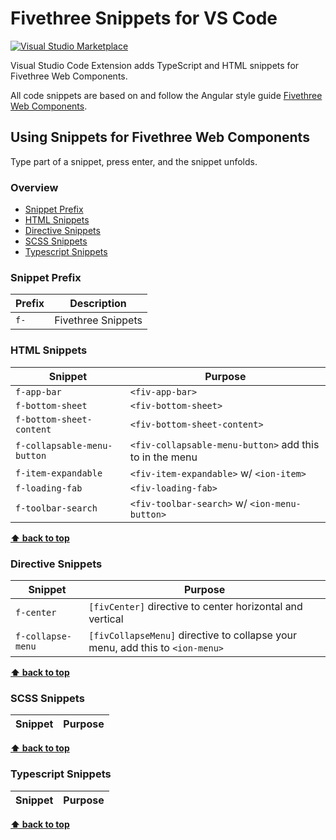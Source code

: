 # Fivethree Snippets for VS Code

[![Visual Studio Marketplace](https://vsmarketplacebadge.apphb.com/version-short/fivethree.vscode-fivethree-snippets.svg?style=flat-square)](https://marketplace.visualstudio.com/items?itemName=fivethree.vscode-fivethree-snippets)

Visual Studio Code Extension adds TypeScript and HTML snippets for Fivethree Web Components.

All code snippets are based on and follow the Angular style guide [Fivethree Web Components](https://github.com/fivethree-team/fivethree).

## Using Snippets for Fivethree Web Components

Type part of a snippet, press enter, and the snippet unfolds.

### Overview
* [Snippet Prefix](https://github.com/fivethree-team/vscode-fivethree-snippets#snippet-prefix)
* [HTML Snippets](https://github.com/fivethree-team/vscode-fivethree-snippets#html-snippets)
* [Directive Snippets](https://github.com/fivethree-team/vscode-fivethree-snippets#directive-snippets)
* [SCSS Snippets](https://github.com/fivethree-team/vscode-fivethree-snippets#scss-snippets)
* [Typescript Snippets](https://github.com/fivethree-team/vscode-fivethree-snippets#typescript-snippets)

### Snippet Prefix

| Prefix | Description |
| ------- | ----------|
| `f-` | Fivethree Snippets |

### HTML Snippets

| Snippet                      | Purpose                                                      |
| ---------------------------- | ------------------------------------------------------------ |
| `f-app-bar`                | `<fiv-app-bar>`                                                    |
| `f-bottom-sheet`                | `<fiv-bottom-sheet>`                                                    |
| `f-bottom-sheet-content`                | `<fiv-bottom-sheet-content>`                                                    |
| `f-collapsable-menu-button`                | `<fiv-collapsable-menu-button>` add this to <ion-toolbar> in the menu                                                    |
| `f-item-expandable`                | `<fiv-item-expandable>` w/ `<ion-item>`                                                    |
| `f-loading-fab`                | `<fiv-loading-fab>`                                                    |
| `f-toolbar-search`                | `<fiv-toolbar-search>` w/ `<ion-menu-button>`                                                  |

**[⬆ back to top](#verview)**

### Directive Snippets

| Snippet                      | Purpose                                                      |
| ---------------------------- | ------------------------------------------------------------ |
| `f-center`                | `[fivCenter]` directive to center horizontal and vertical                                                    |
| `f-collapse-menu`                | `[fivCollapseMenu]` directive to collapse your menu, add this to `<ion-menu>`                |

**[⬆ back to top](#overview)**

### SCSS Snippets

| Snippet                      | Purpose                                                      |
| ---------------------------- | ------------------------------------------------------------ |

**[⬆ back to top](#overview)**

### Typescript Snippets

| Snippet                      | Purpose                                                      |
| ---------------------------- | ------------------------------------------------------------ |

**[⬆ back to top](#overview)**

